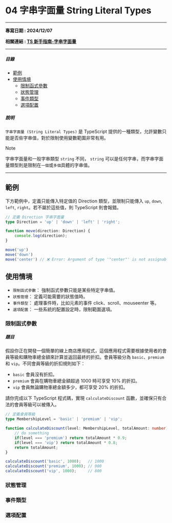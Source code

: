 # 04 字串字面量 String Literal Types
---

**專寫日期 : 2024/12/07**

**相關連結 : [TS 新手指南-字串字面量](https://willh.gitbook.io/typescript-tutorial/advanced/string-literal-types)**

---

##### 目錄
- [範例](#範例)
- [使用情境](#使用情境)
    - [限制函式參數](#限制函式參數)
    - [狀態管理](#狀態管理)
    - [事件類型](#事件類型)
    - [選項配置](#選項配置)

##### 說明

`字串字面量 (String Literal Types)` 是 TypeScript 提供的一種類型，允許變數只能是否些字串值，對於限制使用變數範圍非常有用。

> [!NOTE]
> 字串字面量和一般字串類型 `string` 不同， `string` 可以是任何字串，而字串字面量類型則是限制在`一個`或`多個`具體的字串值。

---



## 範例

下方範例中，定義只能傳入特定值的 Direction 類型，並限制只能傳入 `up`, `down`, `left`, `right`。若不屬於這些值，則 TypeScript 則會報錯。

```ts
// 定義 Direction 字串字面量
type Direction = 'up' | 'down' | 'left' | 'right';

function move(direction: Direction) {
    console.log(direction);
}

move('up')
move('down')
move('center') // ❌ Error: Argument of type '"center"' is not assignable to parameter of type 'Direction'.
```

## 使用情境

- `限制函式參數`： 強制函式參數只能是某些特定字串值。
- `狀態管理`： 定義可能需要的狀態值時。
- `事件類型`： 處理事件時，比如元素的事件 click、scroll、mouseenter 等。
- `選項配置`： 一些系統的配置設定時，限制範圍選項。

### 限制函式參數

##### 題目

假設你正在開發一個簡單的線上商店應用程式，這個應用程式需要根據使用者的會員等級和購物車總金額來計算並返回最終的折扣。會員等級分為 `basic`、`premium` 和 `vip`。不同會員等級的折扣規則如下：

- `basic` 會員沒有折扣。
- `premium` 會員在購物車總金額超過 1000 時可享受 10% 的折扣。
- `vip` 會員無論購物車總金額多少，都可享受 20% 的折扣。

請你完成以下 TypeScript 程式碼，實現 `calculateDiscount` 函數，並確保只有合法的會員等級可以被傳入。

```ts
// 定義會員等級
type MembershipLevel = 'basic' | 'premium' | 'vip';

function calculateDiscount(level: MembershipLevel, totalAmount: number): number {
    // do something
    if(level === 'premium') return totalAmount * 0.9;
    if(level === 'vip') return totalAmount * 0.8;
    return totalAmount;
}

calculateDiscount('basic', 1000);   // 1000
calculateDiscount('premium', 1000); // 900
calculateDiscount('vip', 1000);     // 800
```


### 狀態管理


### 事件類型


### 選項配置